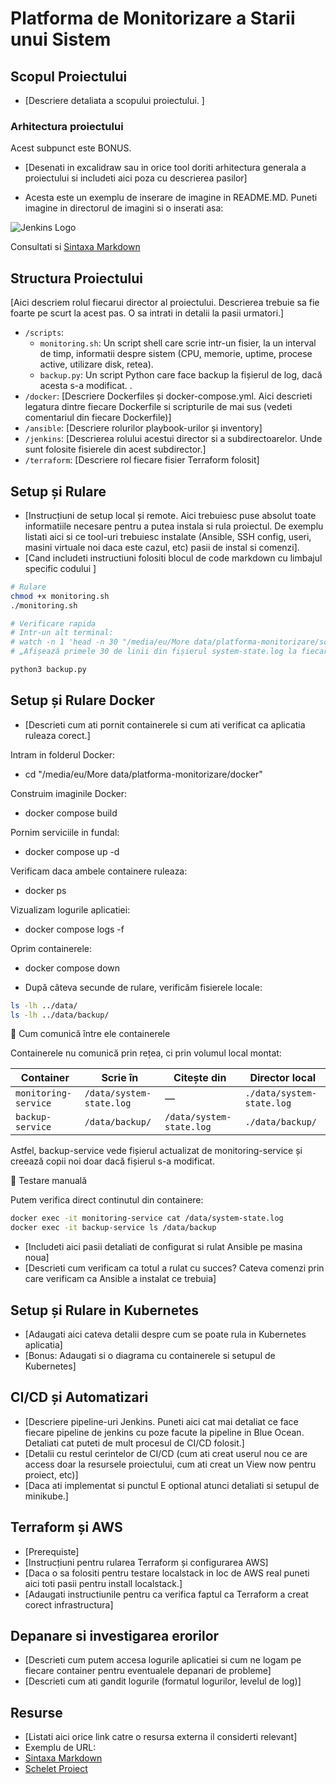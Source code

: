 # Platforma de Monitorizare a Starii unui Sistem

## Scopul Proiectului
- [Descriere detaliata a scopului proiectului. ]

### Arhitectura proiectului


Acest subpunct este BONUS.
- [Desenati in excalidraw sau in orice tool doriti arhitectura generala a proiectului si includeti aici poza cu descrierea pasilor]

- Acesta este un exemplu de inserare de imagine in README.MD. Puneti imagine in directorul de imagini si o inserati asa:

![Jenkins Logo](imagini/jenkins-logo.png)

Consultati si [Sintaxa Markdown](https://www.markdownguide.org/cheat-sheet/)

## Structura Proiectului
[Aici descriem rolul fiecarui director al proiectului. Descrierea trebuie sa fie foarte pe scurt la acest pas. O sa intrati in detalii la pasii urmatori.]
- `/scripts`: 
    - `monitoring.sh`: Un script shell care scrie intr-un fisier, la un interval de timp, informatii despre sistem (CPU, memorie, uptime, procese active, utilizare disk, retea).
    - `backup.py`: Un script Python care face backup la fișierul de log, dacă acesta s-a modificat.
.
- `/docker`: [Descriere Dockerfiles și docker-compose.yml. Aici descrieti legatura dintre fiecare Dockerfile si scripturile de mai sus (vedeti comentariul din fiecare Dockerfile)]
- `/ansible`: [Descriere rolurilor playbook-urilor și inventory]
- `/jenkins`: [Descrierea rolului acestui director si a subdirectoarelor. Unde sunt folosite fisierele din acest subdirector.]
- `/terraform`: [Descriere rol fiecare fisier Terraform folosit]

## Setup și Rulare
- [Instrucțiuni de setup local și remote. Aici trebuiesc puse absolut toate informatiile necesare pentru a putea instala si rula proiectul. De exemplu listati aici si ce tool-uri trebuiesc instalate (Ansible, SSH config, useri, masini virtuale noi daca este cazul, etc) pasii de instal si comenzi].
- [Cand includeti instructiuni folositi blocul de code markdown cu limbajul specific codului ]

```bash
# Rulare
chmod +x monitoring.sh  
./monitoring.sh

# Verificare rapida
# Intr-un alt terminal:
# watch -n 1 'head -n 30 "/media/eu/More data/platforma-monitorizare/scripts/system-state.log"'
# „Afișează primele 30 de linii din fișierul system-state.log la fiecare 1 secundă, actualizând ecranul automat.”
```

```python
python3 backup.py
```

## Setup și Rulare Docker

- [Descrieti cum ati pornit containerele si cum ati verificat ca aplicatia ruleaza corect.] 

Intram in folderul Docker:
- cd "/media/eu/More data/platforma-monitorizare/docker" 

Construim imaginile Docker:
- docker compose build 

Pornim serviciile in fundal:
- docker compose up -d  

Verificam daca ambele containere ruleaza:
- docker ps      

Vizualizam logurile aplicatiei:
- docker compose logs -f       

Oprim containerele:
- docker compose down                              

- După câteva secunde de rulare, verificăm fisierele locale:
```bash
ls -lh ../data/
ls -lh ../data/backup/
```
🔗 Cum comunică între ele containerele

Containerele nu comunică prin rețea, ci prin volumul local montat:

| Container            | Scrie în                 | Citește din              | Director local            |
| -------------------- | ------------------------ | ------------------------ | ------------------------- |
| `monitoring-service` | `/data/system-state.log` | —                        | `./data/system-state.log` |
| `backup-service`     | `/data/backup/`          | `/data/system-state.log` | `./data/backup/`          |

Astfel, backup-service vede fișierul actualizat de monitoring-service și creează copii noi doar dacă fișierul s-a modificat.

🧰 Testare manuală

Putem verifica direct continutul din containere:

```bash
docker exec -it monitoring-service cat /data/system-state.log
docker exec -it backup-service ls /data/backup
```

- [Includeti aici pasii detaliati de configurat si rulat Ansible pe masina noua]
- [Descrieti cum verificam ca totul a rulat cu succes? Cateva comenzi prin care verificam ca Ansible a instalat ce trebuia]

## Setup și Rulare in Kubernetes
- [Adaugati aici cateva detalii despre cum se poate rula in Kubernetes aplicatia]
- [Bonus: Adaugati si o diagrama cu containerele si setupul de Kubernetes] 

## CI/CD și Automatizari
- [Descriere pipeline-uri Jenkins. Puneti aici cat mai detaliat ce face fiecare pipeline de jenkins cu poze facute la pipeline in Blue Ocean. Detaliati cat puteti de mult procesul de CI/CD folosit.]
- [Detalii cu restul cerintelor de CI/CD (cum ati creat userul nou ce are access doar la resursele proiectului, cum ati creat un View now pentru proiect, etc)]
- [Daca ati implementat si punctul E optional atunci detaliati si setupul de minikube.]


## Terraform și AWS
- [Prerequiste]
- [Instrucțiuni pentru rularea Terraform și configurarea AWS]
- [Daca o sa folositi pentru testare localstack in loc de AWS real puneti aici toti pasii pentru install localstack.]
- [Adaugati instructiunile pentru ca verifica faptul ca Terraform a creat corect infrastructura]

## Depanare si investigarea erorilor
- [Descrieti cum putem accesa logurile aplicatiei si cum ne logam pe fiecare container pentru eventualele depanari de probleme]
- [Descrieti cum ati gandit logurile (formatul logurilor, levelul de log)]


## Resurse
- [Listati aici orice link catre o resursa externa il considerti relevant]
- Exemplu de URL:
- [Sintaxa Markdown](https://www.markdownguide.org/cheat-sheet/)
- [Schelet Proiect](https://github.com/amihai/platforma-monitorizare)
